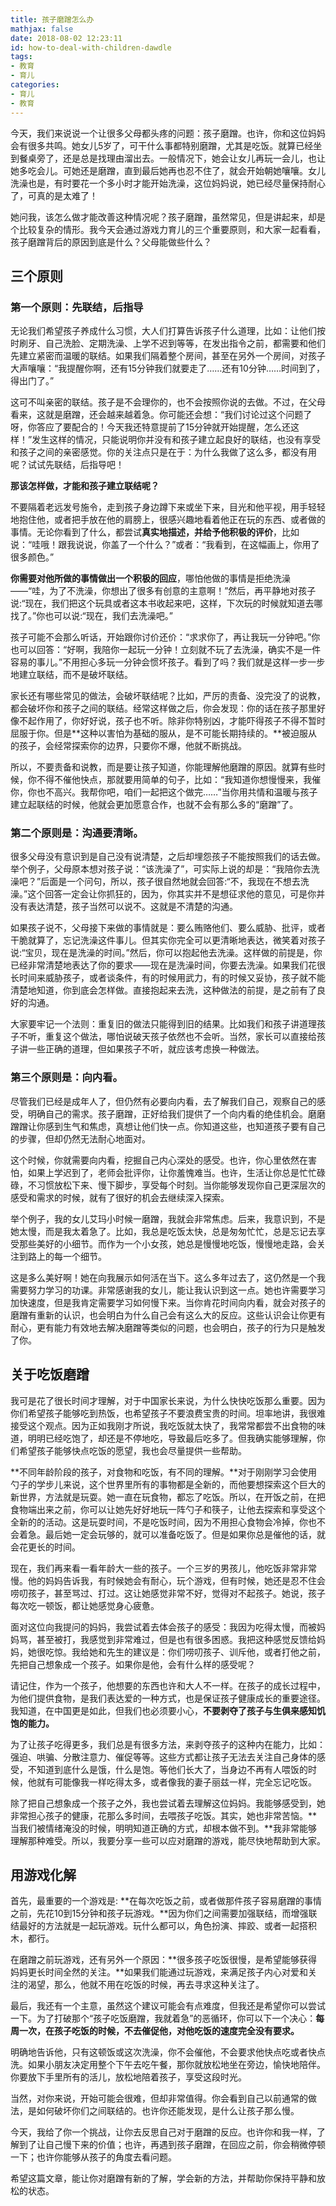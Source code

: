 ```yaml
---
title: 孩子磨蹭怎么办
mathjax: false
date: 2018-08-02 12:23:11
id: how-to-deal-with-children-dawdle
tags:
- 教育
- 育儿
categories:
- 育儿
- 教育
---
```


今天，我们来说说一个让很多父母都头疼的问题：孩子磨蹭。也许，你和这位妈妈会有很多共鸣。她女儿5岁了，可干什么事都特别磨蹭，尤其是吃饭。就算已经坐到餐桌旁了，还是总是找理由溜出去。一般情况下，她会让女儿再玩一会儿，也让她多吃会儿。可她还是磨蹭，直到最后她再也忍不住了，就会开始朝她嚷嚷。女儿洗澡也是，有时要花一个多小时才能开始洗澡，这位妈妈说，她已经尽量保持耐心了，可真的是太难了！

<!---more--->

她问我，该怎么做才能改善这种情况呢？孩子磨蹭，虽然常见，但是讲起来，却是个比较复杂的情形。我今天会通过游戏力育儿的三个重要原则，和大家一起看看，孩子磨蹭背后的原因到底是什么？父母能做些什么？

## 三个原则

### 第一个原则：先联结，后指导

无论我们希望孩子养成什么习惯，大人们打算告诉孩子什么道理，比如：让他们按时刷牙、自己洗脸、定期洗澡、上学不迟到等等，在发出指令之前，都需要和他们先建立紧密而温暖的联结。如果我们隔着整个房间，甚至在另外一个房间，对孩子大声嚷嚷：“我提醒你啊，还有15分钟我们就要走了……还有10分钟……时间到了，得出门了。”

这可不叫亲密的联结。孩子是不会理你的，也不会按照你说的去做。不过，在父母看来，这就是磨蹭，还会越来越着急。你可能还会想：“我们讨论过这个问题了呀，你答应了要配合的！今天我还特意提前了15分钟就开始提醒，怎么还这样！”发生这样的情况，只能说明你并没有和孩子建立起良好的联结，也没有享受和孩子之间的亲密感觉。你的关注点只是在于：为什么我做了这么多，都没有用呢？试试先联结，后指导吧！

**那该怎样做，才能和孩子建立联结呢？**

不要隔着老远发号施令，走到孩子身边蹲下来或坐下来，目光和他平视，用手轻轻地抱住他，或者把手放在他的肩膀上，很感兴趣地看着他正在玩的东西、或者做的事情。无论你看到了什么，都尝试**真实地描述，并给予他积极的评价**，比如说：“哇哦！跟我说说，你盖了一个什么？”或者：“我看到，在这幅画上，你用了很多颜色。”

**你需要对他所做的事情做出一个积极的回应**，哪怕他做的事情是拒绝洗澡——“哇，为了不洗澡，你想出了很多有创意的主意啊！”然后，再平静地对孩子说:“现在，我们把这个玩具或者这本书收起来吧，这样，下次玩的时候就知道去哪找了。”你也可以说:“现在，我们去洗澡吧。”

孩子可能不会那么听话，开始跟你讨价还价：“求求你了，再让我玩一分钟吧。”你也可以回答：“好啊，我陪你一起玩一分钟！立刻就不玩了去洗澡，确实不是一件容易的事儿。”不用担心多玩一分钟会惯坏孩子。看到了吗？我们就是这样一步一步地建立联结，而不是破坏联结。

家长还有哪些常见的做法，会破坏联结呢？比如，严厉的责备、没完没了的说教，都会破坏你和孩子之间的联结。经常这样做之后，你会发现：你的话在孩子那里好像不起作用了，你好好说，孩子也不听。除非你特别凶，才能吓得孩子不得不暂时屈服于你。但是**这种以害怕为基础的服从，是不可能长期持续的。**被迫服从的孩子，会经常探索你的边界，只要你不爆，他就不断挑战。

所以，不要责备和说教，而是要让孩子知道，你能理解他磨蹭的原因。就算有些时候，你不得不催他快点，那就要用简单的句子，比如：“我知道你想慢慢来，我催你，你也不高兴。我帮你吧，咱们一起把这个做完……”当你用共情和温暖与孩子建立起联结的时候，他就会更加愿意合作，也就不会有那么多的“磨蹭”了。

### 第二个原则是：沟通要清晰。

很多父母没有意识到是自己没有说清楚，之后却埋怨孩子不能按照我们的话去做。举个例子，父母原本想对孩子说：“该洗澡了”，可实际上说的却是：“我陪你去洗澡吧？”后面是一个问句，所以，孩子很自然地就会回答:“不，我现在不想去洗澡。”这个回答一定会让你抓狂的，因为，你其实并不是想征求他的意见，可是你并没有表达清楚，孩子当然可以说不。这就是不清楚的沟通。

如果孩子说不，父母接下来做的事情就是：要么贿赂他们、要么威胁、批评，或者干脆就算了，忘记洗澡这件事儿。但其实你完全可以更清晰地表达，微笑着对孩子说:“宝贝，现在是洗澡的时间。”然后，你可以抱起他去洗澡。这样做的前提是，你已经非常清楚地表达了你的要求——现在是洗澡时间，你要去洗澡。如果我们花很长时间来威胁孩子，或者谈条件，有的时候用武力，有的时候又妥协，孩子就不能清楚地知道，你到底会怎样做。直接抱起来去洗，这种做法的前提，是之前有了良好的沟通。

大家要牢记一个法则：重复旧的做法只能得到旧的结果。比如我们和孩子讲道理孩子不听，重复这个做法，哪怕说破天孩子依然也不会听。当然，家长可以直接给孩子讲一些正确的道理，但如果孩子不听，就应该考虑换一种做法。

### 第三个原则是：向内看。

尽管我们已经是成年人了，但仍然有必要向内看，去了解我们自己，观察自己的感受，明确自己的需求。孩子磨蹭，正好给我们提供了一个向内看的绝佳机会。磨磨蹭蹭让你感到生气和焦虑，真想让他们快一点。你知道这些，也知道孩子要有自己的步骤，但却仍然无法耐心地面对。

这个时候，你就需要向内看，挖掘自己内心深处的感受。也许，你心里依然在害怕，如果上学迟到了，老师会批评你，让你羞愧难当。也许，生活让你总是忙忙碌碌，不习惯放松下来、慢下脚步，享受每个时刻。当你能够发现你自己更深层次的感受和需求的时候，就有了很好的机会去继续深入探索。

举个例子，我的女儿艾玛小时候一磨蹭，我就会非常焦虑。后来，我意识到，不是她太慢，而是我太着急了。比如，我总是吃饭太快，总是匆匆忙忙，总是忘记去享受那些美好的小细节。而作为一个小女孩，她总是慢慢地吃饭，慢慢地走路，会关注到路上的每一个细节。

这是多么美好啊！她在向我展示如何活在当下。这么多年过去了，这仍然是一个我需要努力学习的功课。非常感谢我的女儿，能让我认识到这一点。她也许需要学习加快速度，但是我肯定需要学习如何慢下来。当你肯花时间向内看，就会对孩子的磨蹭有重新的认识，也会明白为什么自己会有这么大的反应。这些认识会让你更有耐心，更有能力有效地去解决磨蹭等类似的问题，也会明白，孩子的行为只是触发了你。

## 关于吃饭磨蹭

我可是花了很长时间才理解，对于中国家长来说，为什么快快吃饭那么重要。因为你们希望孩子能够吃到热饭，也希望孩子不要浪费宝贵的时间。坦率地讲，我很难接受这个观点。因为正如我刚才所说，我吃饭就太快了，我常常都尝不出食物的味道，明明已经吃饱了，却还是不停地吃，导致最后吃多了。但我确实能够理解，你们希望孩子能够快点吃饭的愿望，我也会尽量提供一些帮助。

**不同年龄阶段的孩子，对食物和吃饭，有不同的理解。**对于刚刚学习会使用勺子的学步儿来说，这个世界里所有的事物都是全新的，而他要想探索这个巨大的新世界，方法就是玩耍。她一直在玩食物，都忘了吃饭。所以，在开饭之前，在把食物端出来之前，你可以让她先好好地玩一阵勺子和筷子，让他去探索和享受这个全新的的活动。这是玩耍时间，不是吃饭时间，因为不用担心食物会冷掉，你也不会着急。最后她一定会玩够的，就可以准备吃饭了。但是如果你总是催他的话，就会花更长的时间。

现在，我们再来看一看年龄大一些的孩子。一个三岁的男孩儿，他吃饭非常非常慢。他的妈妈告诉我，有时候她会有耐心，玩个游戏，但有时候，她还是忍不住会唠叨孩子，甚至骂过、打过。这让她感觉非常不好，觉得对不起孩子。她说，孩子每次吃一顿饭，都让她感觉身心疲惫。

面对这位向我提问的妈妈，我尝试着去体会孩子的感受：我因为吃得太慢，而被妈妈骂，甚至被打，我感觉到非常难过，但是也有很多困惑。我把这种感觉反馈给妈妈，她很吃惊。我给她和先生的建议是：你们唠叨孩子、训斥他，或者打他之前，先把自己想象成一个孩子。如果你是他，会有什么样的感受呢？

请记住，作为一个孩子，他想要的东西也许和大人不一样。在孩子的成长过程中，为他们提供食物，是我们表达爱的一种方式，也是保证孩子健康成长的重要途径。我知道，在中国更是如此，但我们也必须要小心，**不要剥夺了孩子与生俱来感知饥饱的能力。**

为了让孩子吃得更多，我们总是有很多方法，来剥夺孩子的这种内在能力，比如：强迫、哄骗、分散注意力、催促等等。这些方式都让孩子无法去关注自己身体的感受，不知道到底什么是饿，什么是饱。等他们长大了，当身边不再有人喂饭的时候，他就有可能像我一样吃得太多，或者像我的妻子丽兹一样，完全忘记吃饭。

除了把自己想象成一个孩子之外，我也尝试着去理解这位妈妈。我能够感受到，她非常担心孩子的健康，花那么多时间，去喂孩子吃饭。其实，她也非常苦恼。**当我们被情绪淹没的时候，明明知道正确的方式，却根本做不到。**我非常能够理解那种难受。所以，我要分享一些可以应对磨蹭的游戏，能尽快地帮助到大家。

##  用游戏化解

首先，最重要的一个游戏是: **在每次吃饭之前，或者做那件孩子容易磨蹭的事情之前，先花10到15分钟和孩子玩游戏。**因为你们之间需要加强联结，而增强联结最好的方法就是一起玩游戏。玩什么都可以，角色扮演、摔跤、或者一起搭积木，都行。

在磨蹭之前玩游戏，还有另外一个原因：**很多孩子吃饭很慢，是希望能够获得妈妈更长时间全然的关注。**如果我们能通过玩游戏，来满足孩子内心对爱和关注的渴望，那么，他就不用在吃饭的时候，再去寻求这种关注了。

最后，我还有一个主意，虽然这个建议可能会有点难度，但我还是希望你可以尝试一下。为了打破那个“孩子吃饭磨蹭，我就着急”的恶循环，你可以下一个决心：**每周一次，在孩子吃饭的时候，不去催促他，对他吃饭的速度完全没有要求。**

明确地告诉他，只有这顿饭或这次洗澡，你不会催他，不会要求他快点吃或者快点洗。如果小朋友决定用整个下午去吃午餐，那你就放松地坐在旁边，愉快地陪伴。你要放下手里所有的活儿，放松地陪着孩子，享受这段时光。

当然，对你来说，开始可能会很难，但却非常值得。你会看到自己以前通常的做法，是如何破坏你们之间联结的。也许你还能发现，是什么让孩子那么慢。

今天，我给了你一个挑战，让你去反思自己对于磨蹭的反应。也许你和我一样，了解到了让自己慢下来的价值；也许，再遇到孩子磨蹭，在回应之前，你会稍微停顿一下；也许你能够从孩子的角度去看问题。

希望这篇文章，能让你对磨蹭有新的了解，学会新的方法，并帮助你保持平静和放松的状态。

